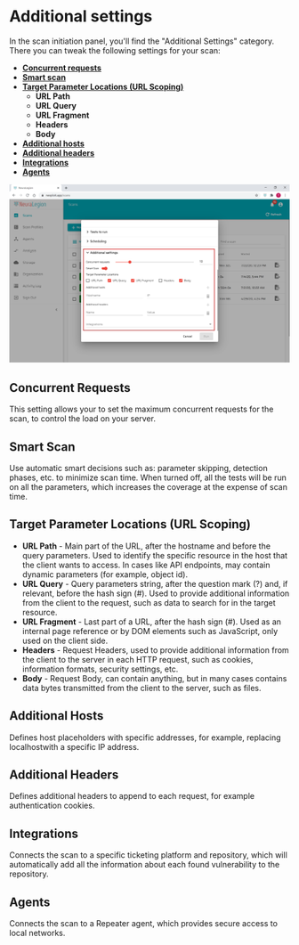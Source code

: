 # Additional settings

In the scan initiation panel, you'll find the "Additional Settings" category. There you can tweak the following settings for your scan:
  - **[Concurrent requests](#concurrent-requests)**
  - **[Smart scan](#smart-scan)**
  - **[Target Parameter Locations (URL Scoping)](#target-parameter-locations-url-scoping)**
    - **URL Path**
    - **URL Query**
    - **URL Fragment**
    - **Headers**
    - **Body**
  - **[Additional hosts](#additional-hosts)**
  - **[Additional headers](#additional-headers)**
  - **[Integrations](#integrations)**
  - **[Agents](#agents)**

![additional-settings](media/additional-settings-open.png ':size=45%')

## Concurrent Requests
This setting allows your to set the maximum concurrent requests for the scan, to control the load on your server.

## Smart Scan
Use automatic smart decisions such as: parameter skipping, detection phases, etc. to minimize scan time. When turned off, all the tests will be run on all the parameters, which increases the coverage at the expense of scan time.

## Target Parameter Locations (URL Scoping)
- **URL Path** - Main part of the URL, after the hostname and before the query parameters. Used to identify the specific resource in the host that the client wants to access. In cases like API endpoints, may contain dynamic parameters (for example, object id).
- **URL Query** - Query parameters string, after the question mark (?) and, if relevant, before the hash sign (#). Used to provide additional information from the client to the request, such as data to search for in the target resource.
- **URL Fragment** - Last part of a URL, after the hash sign (#). Used as an internal page reference or by DOM elements such as JavaScript, only used on the client side.
- **Headers** - Request Headers, used to provide additional information from the client to the server in each HTTP request, such as cookies, information formats, security settings, etc.
- **Body** - Request Body, can contain anything, but in many cases contains data bytes transmitted from the client to the server, such as files.

## Additional Hosts
Defines host placeholders with specific addresses, for example, replacing localhostwith a specific IP address.

## Additional Headers
Defines additional headers to append to each request, for example authentication cookies.

## Integrations
Connects the scan to a specific ticketing platform and repository, which will automatically add all the information about each found vulnerability to the repository.

## Agents
Connects the scan to a Repeater agent, which provides secure access to local networks.
